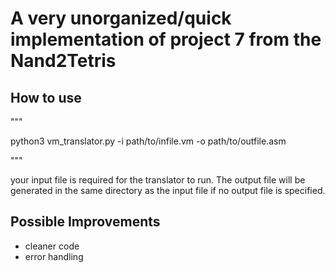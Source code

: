 # A very unorganized/quick implementation of project 7 from the Nand2Tetris

## How to use
"""

python3 vm_translator.py -i path/to/infile.vm -o path/to/outfile.asm

"""

your input file is required for the translator to run. The output file will be generated in the same directory as the input file if no output file is specified.

## Possible Improvements
- cleaner code
- error handling